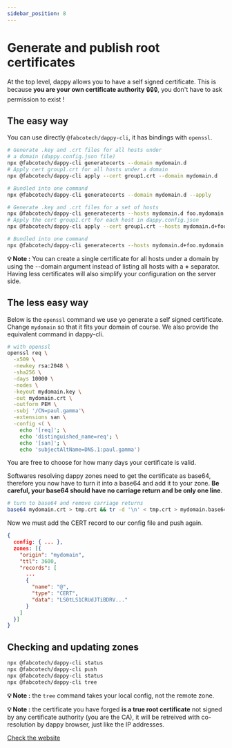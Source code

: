 ```yaml
---
sidebar_position: 8
---
```


# Generate and publish root certificates

At the top level, dappy allows you to have a self signed certificate. This is because **you are your own certificate authority** 🔒🔒🔒, you don't have to ask permission to exist !

## The easy way

You can use directly `@fabcotech/dappy-cli`, it has bindings with `openssl`.

```bash
# Generate .key and .crt files for all hosts under 
# a domain (dappy.config.json file)
npx @fabcotech/dappy-cli generatecerts --domain mydomain.d
# Apply cert group1.crt for all hosts under a domain
npx @fabcotech/dappy-cli apply --cert group1.crt --domain mydomain.d

# Bundled into one command
npx @fabcotech/dappy-cli generatecerts --domain mydomain.d --apply

# Generate .key and .crt files for a set of hosts
npx @fabcotech/dappy-cli generatecerts --hosts mydomain.d foo.mydomain.d
# Apply the cert group1.crt for each host in dappy.config.json
npx @fabcotech/dappy-cli apply --cert group1.crt --hosts mydomain.d+foo.mydomain.d

# Bundled into one command
npx @fabcotech/dappy-cli generatecerts --hosts mydomain.d+foo.mydomain.d --apply

```

**💡 Note :** You can create a single certificate for all hosts under a domain by using the --domain argument instead of listing all hosts with a **+** separator. Having less certificates will also simplify your configuration on the server side.

## The less easy way

Below is the `openssl` command we use yo generate a self signed certificate. Change `mydomain` so that it fits your domain of course. We also provide the equivalent command in dappy-cli.

```bash
# with openssl
openssl req \
  -x509 \
  -newkey rsa:2048 \
  -sha256 \
  -days 10000 \
  -nodes \
  -keyout mydomain.key \
  -out mydomain.crt \
  -outform PEM \
  -subj '/CN=paul.gamma'\
  -extensions san \
  -config <( \
    echo '[req]'; \
    echo 'distinguished_name=req'; \
    echo '[san]'; \
    echo 'subjectAltName=DNS.1:paul.gamma')
```

You are free to choose for how many days your certificate is valid.

Softwares resolving dappy zones need to get the certificate as base64, therefore you now have to turn it into a base64 and add it to your zone. **Be careful, your base64 should have no carriage return and be only one line**.

```bash
# turn to base64 and remove carriage returns
base64 mydomain.crt > tmp.crt && tr -d '\n' < tmp.crt > mydomain.base64
```

Now we must add the CERT record to our config file and push again.

```json title="dappy.config.json"
{
  config: { ... },
  zones: [{
    "origin": "mydomain",
    "ttl": 3600,
    "records": [
      ...
      {
        "name": "@",
        "type": "CERT",
        "data": "LS0tLS1CRUdJTiBDRV..."
      }
    ]
  }]
}
```

## Checking and updating zones

```bash
npx @fabcotech/dappy-cli status
npx @fabcotech/dappy-cli push
npx @fabcotech/dappy-cli status
npx @fabcotech/dappy-cli tree
```

**💡 Note :** the `tree` command takes your local config, not the remote zone.

**💡 Note :** the certificate you have forged **is a true root certificate** not signed by any certificate authority (you are the CA), it will be retreived with co-resolution by dappy browser, just like the IP addresses.

[Check the website](check_the_website.md)